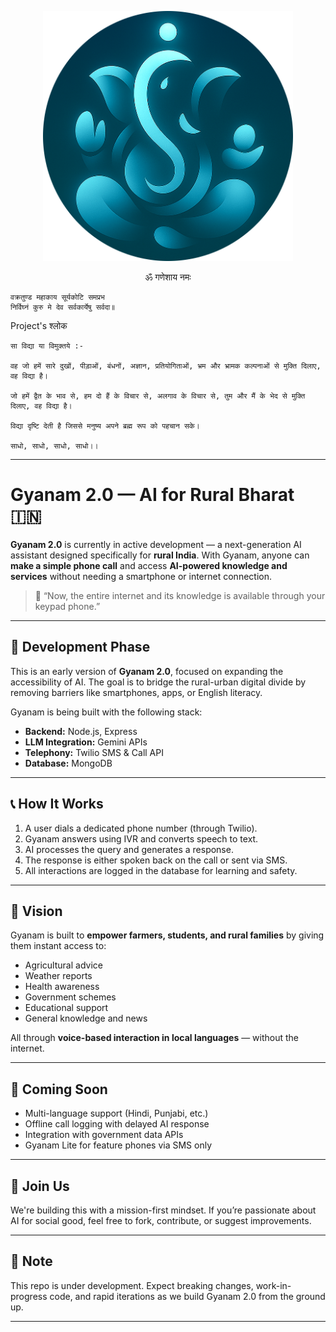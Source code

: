 <p align="center">
  <img src="./readme.png" alt="Saadhna AI Logo" width="400" />
</p>

<p align="center">
         ॐ गणेशाय नमः 
  
    वक्रतुण्ड महाकाय सूर्यकोटि समप्रभ  
    निर्विघ्नं कुरु मे देव सर्वकार्येषु सर्वदा॥
</p>

<p>
   Project's श्लोक
   
    सा विद्या या विमुक्तये :-

    वह जो हमें सारे दुखों, पीड़ाओं, बंधनों, अज्ञान, प्रतियोगिताओं, भ्रम और भ्रामक कल्पनाओं से मुक्ति दिलाए, वह विद्या है।

    जो हमें द्वैत के भाव से, हम दो हैं के विचार से, अलगाव के विचार से, तुम और मैं के भेद से मुक्ति दिलाए, वह विद्या है।

    विद्या दृष्टि देती है जिससे मनुष्य अपने ब्रह्म रूप को पहचान सके।

    साधो, साधो, साधो, साधो।।
</p>

---
# Gyanam 2.0 — AI for Rural Bharat 🇮🇳

**Gyanam 2.0** is currently in active development — a next-generation AI assistant designed specifically for **rural India**. With Gyanam, anyone can **make a simple phone call** and access **AI-powered knowledge and services** without needing a smartphone or internet connection.

> 🌾 “Now, the entire internet and its knowledge is available through your keypad phone.”

---

## 🚧 Development Phase

This is an early version of **Gyanam 2.0**, focused on expanding the accessibility of AI. The goal is to bridge the rural-urban digital divide by removing barriers like smartphones, apps, or English literacy.

Gyanam is being built with the following stack:

- **Backend:** Node.js, Express
- **LLM Integration:** Gemini APIs
- **Telephony:** Twilio SMS & Call API
- **Database:** MongoDB

---

## 📞 How It Works

1. A user dials a dedicated phone number (through Twilio).
2. Gyanam answers using IVR and converts speech to text.
3. AI processes the query and generates a response.
4. The response is either spoken back on the call or sent via SMS.
5. All interactions are logged in the database for learning and safety.

---

## 🌱 Vision

Gyanam is built to **empower farmers, students, and rural families** by giving them instant access to:

- Agricultural advice
- Weather reports
- Health awareness
- Government schemes
- Educational support
- General knowledge and news

All through **voice-based interaction in local languages** — without the internet.

---

## 🚀 Coming Soon

- Multi-language support (Hindi, Punjabi, etc.)
- Offline call logging with delayed AI response
- Integration with government data APIs
- Gyanam Lite for feature phones via SMS only

---

## 🤝 Join Us

We're building this with a mission-first mindset. If you’re passionate about AI for social good, feel free to fork, contribute, or suggest improvements.

---

## 📌 Note

This repo is under development. Expect breaking changes, work-in-progress code, and rapid iterations as we build Gyanam 2.0 from the ground up.

---

